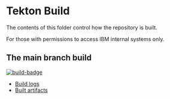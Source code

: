 # Tekton Build

The contents of this folder control how the repository is built.

For those with permissions to access IBM internal systems only.

## The main branch build
[![build-badge](https://javadev-cicsk8s.hursley.ibm.com/samples-cics-java-liberty-restapp/main/build-info/build-status-badge.svg)](
https://javadev-cicsk8s.hursley.ibm.com/samples-cics-java-liberty-restapp/main/)

- [Build logs](https://javadev-cicsk8s.hursley.ibm.com/samples-cics-java-liberty-restapp/main/build-info/logs/)
- [Built artifacts](https://javadev-cicsk8s.hursley.ibm.com/samples-cics-java-liberty-restapp/main/artifacts/)